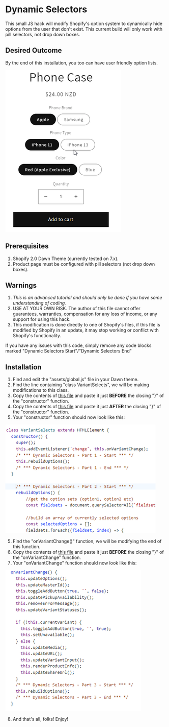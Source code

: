 # Dynamic Selectors
This small JS hack will modify Shopify's option system to dynamically hide options from the user that don't exist. This current build will only work with pill selectors, not drop down boxes.

## Desired Outcome
By the end of this installation, you too can have user friendly option lists.

![Dynamic Selectors in action](/dynamic-selectors.gif?v=5)

## Prerequisites
1. Shopify 2.0 Dawn Theme (currently tested on 7.x).
2. Product page must be configured with pill selectors (not drop down boxes).

## Warnings
1. *This is an advanced tutorial and should only be done if you have some understanding of coding.* 
2. USE AT YOUR OWN RISK. The author of this file cannot offer guarantees, warranties, compensation for any loss of income, or any support for using this hack.
3. This modification is done directly to one of Shopify's files, if this file is modified by Shopify in an update, it may stop working or conflict with Shopify's functionality. 

If you have any issues with this code, simply remove any code blocks marked "Dynamic Selectors Start"/"Dynamic Selectors End"

## Installation
1. Find and edit the "assets/global.js" file in your Dawn theme.
2. Find the line containing "class VariantSelects", we will be making modifications to this class.
2. Copy the contents of [this file](/global-modify-step-1.js) and paste it just **BEFORE** the closing "}" of the "constructor" function. 
3. Copy the contents of [this file](/global-modify-step-2.js) and paste it just **AFTER** the closing "}" of the "constructor" function.
4. Your "constructor" function should now look like this:

![Step 1 & 2](/dynamic-selectors-step-1-2.png)

5. Find the "onVariantChange()" function, we will be modifying the end of this function.
6. Copy the contents of [this file](/global-modify-step-3.js) and paste it just **BEFORE** the closing "}" of the "onVariantChange" function.
7. Your "onVariantChange" function should now look like this:

![Step 3](/dynamic-selectors-step-3.png)

8. And that's all, folks! Enjoy!
